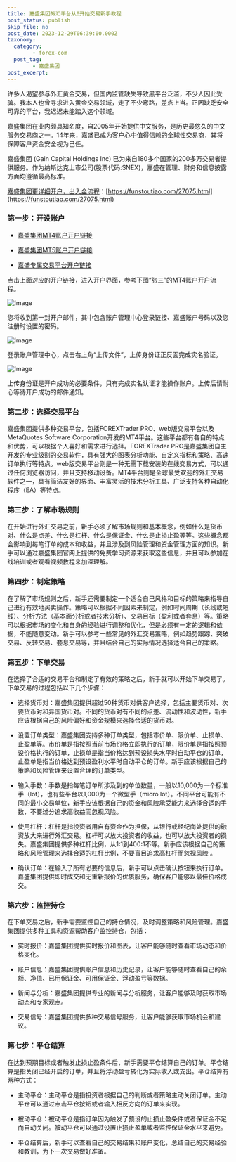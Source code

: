 ```yaml
---
title: 嘉盛集团外汇平台从0开始交易新手教程
post_status: publish
skip_file: no
post_date: 2023-12-29T06:39:00.000Z
taxonomy:
  category:
        - forex-com
  post_tag:
        - 嘉盛集团
post_excerpt: 
---
```

许多人渴望参与外汇黄金交易，但国内监管缺失导致黑平台泛滥，不少人因此受骗。我本人也曾寻求进入黄金交易领域，走了不少弯路，差点上当。正因缺乏安全可靠的平台，我迟迟未能踏入这个领域。

嘉盛集团在业内颇具知名度，自2005年开始提供中文服务，是历史最悠久的中文服务交易商之一。14年来，嘉盛已成为客户心中值得信赖的全球性交易商，其将保障客户资金安全视为己任。

嘉盛集团 (Gain Capital Holdings Inc) 已为来自180多个国家的200多万交易者提供服务。作为纳斯达克上市公司(股票代码:SNEX)，嘉盛在管理、财务和信息披露方面均遵循最高标准。

[嘉盛集团更详细开户，出入金流程](https://funstoutiao.com/27075.html)：[https://funstoutiao.com/27075.html](https://funstoutiao.com/27075.html)

### 第一步：开设账户

* [嘉盛集团MT4账户开户链接](https://s.ssgg.net/jsmt4)

* [嘉盛集团MT5账户开户链接](https://s.ssgg.net/jsmt5)

* [嘉盛专属交易平台开户链接](https://s.ssgg.net/js)

点击上面对应的开户链接，进入开户界面，参考下图“张三”的MT4账户开户流程。

![Image](https://prod-files-secure.s3.us-west-2.amazonaws.com/39ed1227-6d7d-4570-be36-9ccd4a2c4241/7a167aea-686b-400d-af59-4e18eb607a40/640.png?X-Amz-Algorithm=AWS4-HMAC-SHA256&X-Amz-Content-Sha256=UNSIGNED-PAYLOAD&X-Amz-Credential=ASIAZI2LB4662O7OZBBR%2F20250602%2Fus-west-2%2Fs3%2Faws4_request&X-Amz-Date=20250602T041308Z&X-Amz-Expires=3600&X-Amz-Security-Token=IQoJb3JpZ2luX2VjEBwaCXVzLXdlc3QtMiJGMEQCIBGl4dGDYY%2BevtERBELm9noe7MBPR%2BfE4C74g2XU%2FwlsAiBZZTxNqKF5gnegNeThu70dkUc9Tcp2eN%2FYKEJH13QF%2FCqIBAjl%2F%2F%2F%2F%2F%2F%2F%2F%2F%2F8BEAAaDDYzNzQyMzE4MzgwNSIME4UljRZVU9XTF0%2B3KtwDNhYWNU2r9szSImG6p5xpoSiYIl%2FkG%2BMJ6vWuIszQxpfEQ7kz4Jmqog05cA8l0Nf7aA%2By0JCfujyFv2Bm9XVs8nso%2FR%2FY4Pj6D6WbUr2ldlW1CHBmMRVRaM4dnhh0ENevBZU14UUf8%2FRz%2BQXyyMtnogE%2FOP1%2FjeWmyg4v%2Fv4P%2BId%2F6ndITErCoB8gsLAQncnNZ2a9%2FQ2n2Z9fjZ2Rl9j5rTcgas7lyXAdn64FVv4nseRQl8IdmAIeSyWxmaLOjXfDS6yNO0PZ5j8b%2FyPF%2BDHNuQdPR1T3ASZIvyff560Y0TKazlTQPvN4UcjV6agWS7E0COAtjiFE%2FwyC0TMIrsqwa9jvmM%2FFhamSWIAiEm44nIuHjJaL8tJLajh%2BnZPwIzaBVDTW0co9%2Fk2OSPEmTYPQ8%2BdEF%2FeljRnHPFxWM%2BsCX3zlCxaidGi34apVdaHyauoeR%2FFqeXvf%2Byzh0CwonkRnbC%2FGyaPpcDObHTf1HQ00ATAx78OnGVzMYCt7CXVqkAsJNBEJF79TZI87LHKP%2BYHDKslud1BLz7zmOR%2FWZ4sJpsZA0UHBB8ot3b0uTsMK890NDB2oZqqoLoBSrflw6596CUnvP%2FYrbrrpyxXVNzeY4%2B0fxE92AI8VqVXyoscwqL30wQY6pgEyJetUuYzElUyxlYx6A8WCHPWVWPaKTC00j9Kc4mPJNyz5GbOc%2Fi%2BFtPPFZ2rObtDaaebT%2BVvsTiegSmw%2BzWQr%2B9k5yAFB4BLiZ90fgcziD59I8CvRj%2BBbglZVwja%2BHsJrSnkV1M79SpvsEzEQGOj4Xvn0olZzqpYf8XMUVadMOm29pG6ee0lS7laGHBKdoRhlzYtaJmS0JWcRqrDlJXKUZkEopHlW&X-Amz-Signature=5c93d325478a480c65f1d3ee762c8903fdf1f69a8dd3d45f8d2887bae90e0eaa&X-Amz-SignedHeaders=host&x-id=GetObject)

您将收到第一封开户邮件，其中包含账户管理中心登录链接、嘉盛账户号码以及您注册时设置的密码。

![Image](https://prod-files-secure.s3.us-west-2.amazonaws.com/39ed1227-6d7d-4570-be36-9ccd4a2c4241/eaa1c6b3-2877-4284-a0e1-530e222c27fb/image.png?X-Amz-Algorithm=AWS4-HMAC-SHA256&X-Amz-Content-Sha256=UNSIGNED-PAYLOAD&X-Amz-Credential=ASIAZI2LB4662O7OZBBR%2F20250602%2Fus-west-2%2Fs3%2Faws4_request&X-Amz-Date=20250602T041308Z&X-Amz-Expires=3600&X-Amz-Security-Token=IQoJb3JpZ2luX2VjEBwaCXVzLXdlc3QtMiJGMEQCIBGl4dGDYY%2BevtERBELm9noe7MBPR%2BfE4C74g2XU%2FwlsAiBZZTxNqKF5gnegNeThu70dkUc9Tcp2eN%2FYKEJH13QF%2FCqIBAjl%2F%2F%2F%2F%2F%2F%2F%2F%2F%2F8BEAAaDDYzNzQyMzE4MzgwNSIME4UljRZVU9XTF0%2B3KtwDNhYWNU2r9szSImG6p5xpoSiYIl%2FkG%2BMJ6vWuIszQxpfEQ7kz4Jmqog05cA8l0Nf7aA%2By0JCfujyFv2Bm9XVs8nso%2FR%2FY4Pj6D6WbUr2ldlW1CHBmMRVRaM4dnhh0ENevBZU14UUf8%2FRz%2BQXyyMtnogE%2FOP1%2FjeWmyg4v%2Fv4P%2BId%2F6ndITErCoB8gsLAQncnNZ2a9%2FQ2n2Z9fjZ2Rl9j5rTcgas7lyXAdn64FVv4nseRQl8IdmAIeSyWxmaLOjXfDS6yNO0PZ5j8b%2FyPF%2BDHNuQdPR1T3ASZIvyff560Y0TKazlTQPvN4UcjV6agWS7E0COAtjiFE%2FwyC0TMIrsqwa9jvmM%2FFhamSWIAiEm44nIuHjJaL8tJLajh%2BnZPwIzaBVDTW0co9%2Fk2OSPEmTYPQ8%2BdEF%2FeljRnHPFxWM%2BsCX3zlCxaidGi34apVdaHyauoeR%2FFqeXvf%2Byzh0CwonkRnbC%2FGyaPpcDObHTf1HQ00ATAx78OnGVzMYCt7CXVqkAsJNBEJF79TZI87LHKP%2BYHDKslud1BLz7zmOR%2FWZ4sJpsZA0UHBB8ot3b0uTsMK890NDB2oZqqoLoBSrflw6596CUnvP%2FYrbrrpyxXVNzeY4%2B0fxE92AI8VqVXyoscwqL30wQY6pgEyJetUuYzElUyxlYx6A8WCHPWVWPaKTC00j9Kc4mPJNyz5GbOc%2Fi%2BFtPPFZ2rObtDaaebT%2BVvsTiegSmw%2BzWQr%2B9k5yAFB4BLiZ90fgcziD59I8CvRj%2BBbglZVwja%2BHsJrSnkV1M79SpvsEzEQGOj4Xvn0olZzqpYf8XMUVadMOm29pG6ee0lS7laGHBKdoRhlzYtaJmS0JWcRqrDlJXKUZkEopHlW&X-Amz-Signature=f8fb96249c6c7b35d74e3b03e072ea9ea66bdd978c0eb2d9bbf8b7b7f3310d0b&X-Amz-SignedHeaders=host&x-id=GetObject)

登录账户管理中心，点击右上角“上传文件”，上传身份证正反面完成实名验证。

![Image](https://prod-files-secure.s3.us-west-2.amazonaws.com/39ed1227-6d7d-4570-be36-9ccd4a2c4241/54090639-09fc-46b4-a135-e0289f707147/image.png?X-Amz-Algorithm=AWS4-HMAC-SHA256&X-Amz-Content-Sha256=UNSIGNED-PAYLOAD&X-Amz-Credential=ASIAZI2LB4662O7OZBBR%2F20250602%2Fus-west-2%2Fs3%2Faws4_request&X-Amz-Date=20250602T041308Z&X-Amz-Expires=3600&X-Amz-Security-Token=IQoJb3JpZ2luX2VjEBwaCXVzLXdlc3QtMiJGMEQCIBGl4dGDYY%2BevtERBELm9noe7MBPR%2BfE4C74g2XU%2FwlsAiBZZTxNqKF5gnegNeThu70dkUc9Tcp2eN%2FYKEJH13QF%2FCqIBAjl%2F%2F%2F%2F%2F%2F%2F%2F%2F%2F8BEAAaDDYzNzQyMzE4MzgwNSIME4UljRZVU9XTF0%2B3KtwDNhYWNU2r9szSImG6p5xpoSiYIl%2FkG%2BMJ6vWuIszQxpfEQ7kz4Jmqog05cA8l0Nf7aA%2By0JCfujyFv2Bm9XVs8nso%2FR%2FY4Pj6D6WbUr2ldlW1CHBmMRVRaM4dnhh0ENevBZU14UUf8%2FRz%2BQXyyMtnogE%2FOP1%2FjeWmyg4v%2Fv4P%2BId%2F6ndITErCoB8gsLAQncnNZ2a9%2FQ2n2Z9fjZ2Rl9j5rTcgas7lyXAdn64FVv4nseRQl8IdmAIeSyWxmaLOjXfDS6yNO0PZ5j8b%2FyPF%2BDHNuQdPR1T3ASZIvyff560Y0TKazlTQPvN4UcjV6agWS7E0COAtjiFE%2FwyC0TMIrsqwa9jvmM%2FFhamSWIAiEm44nIuHjJaL8tJLajh%2BnZPwIzaBVDTW0co9%2Fk2OSPEmTYPQ8%2BdEF%2FeljRnHPFxWM%2BsCX3zlCxaidGi34apVdaHyauoeR%2FFqeXvf%2Byzh0CwonkRnbC%2FGyaPpcDObHTf1HQ00ATAx78OnGVzMYCt7CXVqkAsJNBEJF79TZI87LHKP%2BYHDKslud1BLz7zmOR%2FWZ4sJpsZA0UHBB8ot3b0uTsMK890NDB2oZqqoLoBSrflw6596CUnvP%2FYrbrrpyxXVNzeY4%2B0fxE92AI8VqVXyoscwqL30wQY6pgEyJetUuYzElUyxlYx6A8WCHPWVWPaKTC00j9Kc4mPJNyz5GbOc%2Fi%2BFtPPFZ2rObtDaaebT%2BVvsTiegSmw%2BzWQr%2B9k5yAFB4BLiZ90fgcziD59I8CvRj%2BBbglZVwja%2BHsJrSnkV1M79SpvsEzEQGOj4Xvn0olZzqpYf8XMUVadMOm29pG6ee0lS7laGHBKdoRhlzYtaJmS0JWcRqrDlJXKUZkEopHlW&X-Amz-Signature=eda4f1d16ed525283a53bbe3c1e8c7d2d1b38fea106b437ab6238bc43a0a32c7&X-Amz-SignedHeaders=host&x-id=GetObject)

上传身份证是开户成功的必要条件，只有完成实名认证才能操作账户。上传后请耐心等待开户成功的邮件通知。

### 第二步：选择交易平台

嘉盛集团提供多种交易平台，包括FOREXTrader PRO、web版交易平台以及MetaQuotes Software Corporation开发的MT4平台。这些平台都有各自的特点和优势，可以根据个人喜好和需求进行选择。FOREXTrader PRO是嘉盛集团自主开发的专业级别的交易软件，具有强大的图表分析功能、自定义指标和策略、高速订单执行等特点。web版交易平台则是一种无需下载安装的在线交易方式，可以通过任何浏览器访问，并且支持移动设备。MT4平台则是全球最受欢迎的外汇交易软件之一，具有简洁友好的界面、丰富灵活的技术分析工具、广泛支持各种自动化程序（EA）等特点。

### 第三步：了解市场规则

在开始进行外汇交易之前，新手必须了解市场规则和基本概念，例如什么是货币对、什么是点差、什么是杠杆、什么是保证金、什么是止损止盈等等。这些概念都会影响到每笔订单的成本和收益，并且涉及到风险管理和资金管理方面的知识。新手可以通过嘉盛集团官网上提供的免费学习资源来获取这些信息，并且可以参加在线培训或者观看视频教程来加深理解。

### 第四步：制定策略

在了解了市场规则之后，新手还需要制定一个适合自己风格和目标的策略来指导自己进行有效地买卖操作。策略可以根据不同因素来制定，例如时间周期（长线或短线）、分析方法（基本面分析或者技术分析）、交易目标（盈利或者套息）等。策略可以根据市场的变化和自身的经验进行调整和优化，但是必须有一定的逻辑和依据，不能随意变动。新手可以参考一些常见的外汇交易策略，例如趋势跟踪、突破交易、反转交易、套息交易等，并且结合自己的实际情况选择适合自己的策略。

### 第五步：下单交易

在选择了合适的交易平台和制定了有效的策略之后，新手就可以开始下单交易了。下单交易的过程包括以下几个步骤：

* 选择货币对：嘉盛集团提供超过50种货币对供客户选择，包括主要货币对、次要货币对和异国货币对。不同的货币对有不同的点差、流动性和波动性，新手应该根据自己的风险偏好和资金规模来选择合适的货币对。

* 设置订单类型：嘉盛集团支持多种订单类型，包括市价单、限价单、止损单、止盈单等。市价单是指按照当前市场价格立即执行的订单，限价单是指按照预设价格执行的订单，止损单是指当价格达到预设损失水平时自动平仓的订单，止盈单是指当价格达到预设盈利水平时自动平仓的订单。新手应该根据自己的策略和风险管理来设置合理的订单类型。

* 输入手数：手数是指每笔订单所涉及到的单位数量，一般以10,000为一个标准手（lot），也有些平台以1,000为一个微型手（micro lot）。不同平台可能有不同的最小交易单位，新手应该根据自己的资金和风险承受能力来选择合适的手数，不要过分追求高收益而忽视风险。

* 使用杠杆：杠杆是指投资者用自有资金作为担保，从银行或经纪商处提供的融资放大来进行外汇交易。杠杆可以放大投资者的收益，也可以放大投资者的损失。嘉盛集团提供多种杠杆比例，从1:1到400:1不等。新手应该根据自己的策略和风险管理来选择合适的杠杆比例，不要盲目追求高杠杆而忽视风险 。

* 确认订单：在输入了所有必要的信息后，新手可以点击确认按钮来执行订单。嘉盛集团提供即时成交和无重新报价的优质服务，确保客户能够以最佳价格成交。

### 第六步：监控持仓

在下单交易之后，新手需要监控自己的持仓情况，及时调整策略和风险管理。嘉盛集团提供多种工具和资源帮助客户监控持仓，包括：

* 实时报价：嘉盛集团提供实时报价和图表，让客户能够随时查看市场动态和价格变化。

* 账户信息：嘉盛集团提供账户信息和历史记录，让客户能够随时查看自己的余额、净值、已用保证金、可用保证金、浮动盈亏等数据。

* 新闻与分析：嘉盛集团提供专业的新闻与分析服务，让客户能够及时获取市场动态和专家观点。

* 交易信号：嘉盛集团提供多种交易信号服务，让客户能够获取市场机会和建议。

### 第七步：平仓结算

在达到预期目标或者触发止损止盈条件后，新手需要平仓结算自己的订单。平仓结算是指关闭已经开启的订单，并且将浮动盈亏转化为实际收入或支出。平仓结算有两种方式：

* 主动平仓：主动平仓是指投资者根据自己的判断或者策略主动关闭订单。主动平仓可以通过点击平仓按钮或者输入相反方向的订单来实现。

* 被动平仓：被动平仓是指订单因为触发了预设的止损止盈条件或者保证金不足而自动关闭。被动平仓可以通过设置止损止盈单或者监控保证金水平来避免。

* 平仓结算后，新手可以查看自己的交易结果和账户变化，总结自己的交易经验和教训，为下一次交易做好准备。
